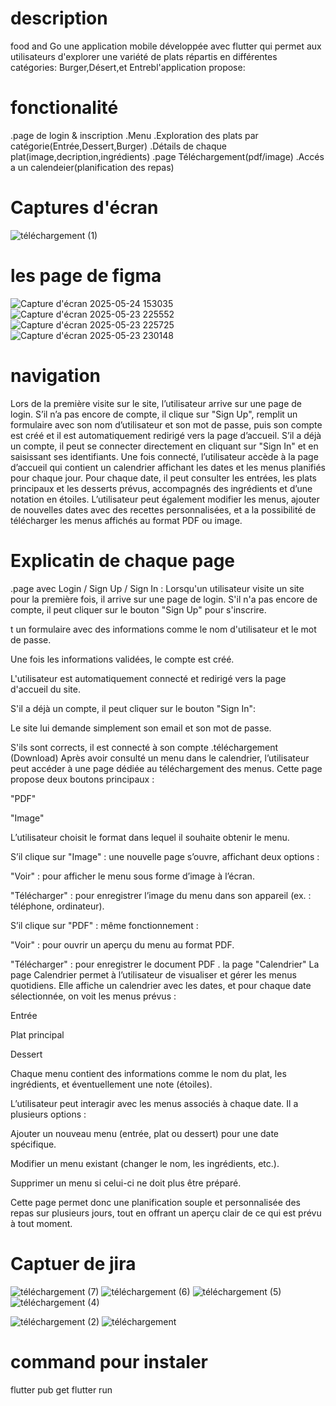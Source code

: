 # description 

food and Go une application mobile développée avec flutter qui permet aux utilisateurs d'explorer une variété de plats répartis en différentes catégories:
Burger,Désert,et Entrebl'application propose:
# fonctionalité
.page de login & inscription
.Menu
.Exploration des plats par catégorie(Entrée,Dessert,Burger)
.Détails de chaque plat(image,decription,ingrédients)
.page Téléchargement(pdf/image)
.Accés a un calendeier(planification des repas)
# Captures d'écran


![téléchargement (1)](https://github.com/user-attachments/assets/d4bd102b-7328-48df-a9c1-0ba101c906ee)
# les page de figma 
![Capture d'écran 2025-05-24 153035](https://github.com/user-attachments/assets/e8e44c9f-e098-47b3-99ea-838a99ecbbfa)
![Capture d'écran 2025-05-23 225552](https://github.com/user-attachments/assets/88aab058-453a-4194-bb0c-442093ff8940)
![Capture d'écran 2025-05-23 225725](https://github.com/user-attachments/assets/4c6dabde-8c31-4327-9364-e8d608c817b6)
![Capture d'écran 2025-05-23 230148](https://github.com/user-attachments/assets/a68336f5-67fc-41fe-9697-1c88536b50c2)
# navigation 
Lors de la première visite sur le site, l’utilisateur arrive sur une page de login. S’il n’a pas encore de compte, il clique sur "Sign Up", remplit un formulaire avec son nom d’utilisateur et son mot de passe, puis son compte est créé et il est automatiquement redirigé vers la page d’accueil. S’il a déjà un compte, il peut se connecter directement en cliquant sur "Sign In" et en saisissant ses identifiants. Une fois connecté, l’utilisateur accède à la page d’accueil qui contient un calendrier affichant les dates et les menus planifiés pour chaque jour. Pour chaque date, il peut consulter les entrées, les plats principaux et les desserts prévus, accompagnés des ingrédients et d’une notation en étoiles. L’utilisateur peut également modifier les menus, ajouter de nouvelles dates avec des recettes personnalisées, et a la possibilité de télécharger les menus affichés au format PDF ou image.
# Explicatin de chaque page
.page avec Login / Sign Up / Sign In :
Lorsqu'un utilisateur visite un site pour la première fois, il arrive sur une page de login.
S'il n'a pas encore de compte, il peut cliquer sur le bouton "Sign Up" pour s'inscrire.


t un formulaire avec des informations comme le nom d'utilisateur et le mot de passe.

Une fois les informations validées, le compte est créé.

L'utilisateur est automatiquement connecté et redirigé vers la page d'accueil du site.

S'il a déjà un compte, il peut cliquer sur le bouton "Sign In":

Le site lui demande simplement son email et son mot de passe.

S'ils sont corrects, il est connecté à son compte
.téléchargement (Download)
Après avoir consulté un menu dans le calendrier, l’utilisateur peut accéder à une page dédiée au téléchargement des menus. Cette page propose deux boutons principaux :

"PDF"

"Image"

L’utilisateur choisit le format dans lequel il souhaite obtenir le menu.

S’il clique sur "Image" : une nouvelle page s’ouvre, affichant deux options :

"Voir" : pour afficher le menu sous forme d’image à l’écran.

"Télécharger" : pour enregistrer l’image du menu dans son appareil (ex. : téléphone, ordinateur).

S’il clique sur "PDF" : même fonctionnement :

"Voir" : pour ouvrir un aperçu du menu au format PDF.

"Télécharger" : pour enregistrer le document PDF
. la page "Calendrier"
La page Calendrier permet à l’utilisateur de visualiser et gérer les menus quotidiens. Elle affiche un calendrier avec les dates, et pour chaque date sélectionnée, on voit les menus prévus :

Entrée

Plat principal

Dessert

Chaque menu contient des informations comme le nom du plat, les ingrédients, et éventuellement une note (étoiles).

L’utilisateur peut interagir avec les menus associés à chaque date. Il a plusieurs options :

Ajouter un nouveau menu (entrée, plat ou dessert) pour une date spécifique.

Modifier un menu existant (changer le nom, les ingrédients, etc.).

Supprimer un menu si celui-ci ne doit plus être préparé.

Cette page permet donc une planification souple et personnalisée des repas sur plusieurs jours, tout en offrant un aperçu clair de ce qui est prévu à tout moment.
# Captuer de jira 
![téléchargement (7)](https://github.com/user-attachments/assets/550d7726-e1a9-4aa2-9720-f5d560651fed)
![téléchargement (6)](https://github.com/user-attachments/assets/7312611a-7435-4288-a5bd-9a5f8f785e6b)
![téléchargement (5)](https://github.com/user-attachments/assets/5ac56798-14ba-4147-bce6-d9cf80028003)
![téléchargement (4)](https://github.com/user-attachments/assets/6149c9cd-1dea-465f-8bc4-b9baacfc1a51)

![téléchargement (2)](https://github.com/user-attachments/assets/52705afb-9843-4fb9-95cb-7f43d51c5b75)
![téléchargement](https://github.com/user-attachments/assets/dd329b1e-8b85-46ab-a630-d7e160ee472f)


# command pour instaler
flutter pub get
flutter run 












